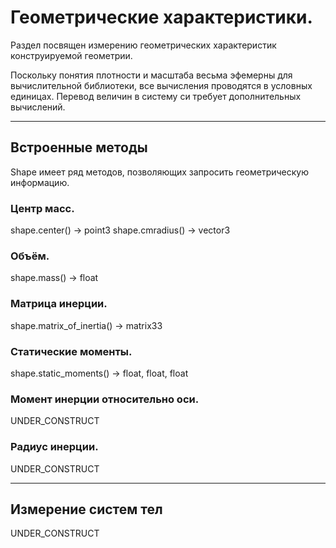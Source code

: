 # Геометрические характеристики.
Раздел посвящен измерению геометрических характеристик конструируемой геометрии.

Поскольку понятия плотности и масштаба весьма эфемерны для вычислительной библиотеки, все вычисления проводятся в условных единицах. Перевод величин в систему си требует дополнительных вычислений.

----------------------------------------
## Встроенные методы
Shape имеет ряд методов, позволяющих запросить геометрическую информацию.

### Центр масс.
shape.center() -> point3
shape.cmradius() -> vector3

### Объём.
shape.mass() -> float

### Матрица инерции.
shape.matrix_of_inertia() -> matrix33

### Статические моменты.
shape.static_moments() -> float, float, float

### Момент инерции относительно оси.
UNDER_CONSTRUCT

### Радиус инерции.
UNDER_CONSTRUCT

-----------------------------------------
## Измерение систем тел
UNDER_CONSTRUCT